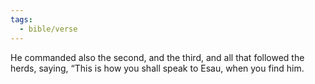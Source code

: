 ```yaml
---
tags:
  - bible/verse
---
```

He commanded also the second, and the third, and all that followed the herds, saying, “This is how you shall speak to Esau, when you find him.